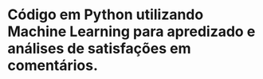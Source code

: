 # Código em Python utilizando Machine Learning para apredizado e análises de satisfações em comentários.
